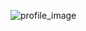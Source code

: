 ![profile_image](https://avatars1.githubusercontent.com/u/37484062?s=400&u=0889182f5e4f3812329b0fc49dcefb40da4857e6&v=4)
